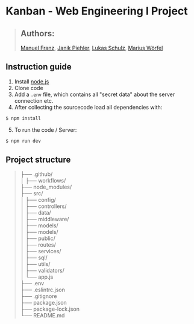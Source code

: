 # Kanban - Web Engineering I Project

> ## Authors:
> [Manuel Franz](https://github.com/Manuel-F-04),  [Janik Piehler](https://github.com/janikpiehler), [Lukas Schulz](https://github.com/lukas-ms), [Marius Wörfel](https://github.com/Raboro)

## Instruction guide
1. Install [node.js](https://nodejs.org/en/download/)
2. Clone code 
3. Add a ```.env``` file, which contains all "secret data" about the server connection etc.
4. After collecting the sourcecode load all dependencies with:

```bash 
$ npm install
```
5. To run the code / Server:

```bash
$ npm run dev
```

## Project structure

>├── .github/ <br>
│   ├── workflows/ <br>
├── node_modules/ <br>
├── src/ <br>
│   ├── config/ <br>
│   ├── controllers/ <br>
│   ├── data/ <br>
│   ├── middleware/ <br>
│   ├── models/ <br>
│   ├── models/ <br>
│   ├── public/ <br>
│   ├── routes/ <br>
│   ├── services/ <br>
│   ├── sql/ <br>
│   ├── utils/ <br>
│   ├── validators/ <br>
│   └── app.js <br>
├── .env <br>
├── .eslintrc.json <br>
├── .gitignore <br>
├── package.json <br> 
├── package-lock.json <br>
└── README.md 